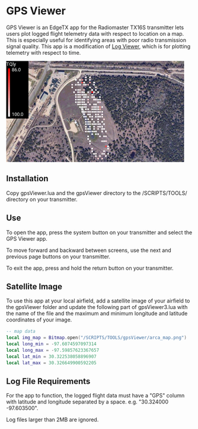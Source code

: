 # GPS Viewer

GPS Viewer is an EdgeTX app for the Radiomaster TX16S transmitter lets users plot logged flight telemetry data with respect to location on a map.  This is especially useful for identifying areas with poor radio transmission signal quality.  This app is a modification of [Log Viewer](https://github.com/offer-shmuely/edgetx-x10-scripts/wiki/LogViewer), which is for plotting telemetry with respect to time.

![screenshot](images/screenshot.png)

## Installation

Copy gpsViewer.lua and the gpsViewer directory to the /SCRIPTS/TOOLS/ directory on your transmitter.

## Use

To open the app, press the system button on your transmitter and select the GPS Viewer app.

To move forward and backward between screens, use the next and previous page buttons on your transmitter.

To exit the app, press and hold the return button on your transmitter.

## Satellite Image

To use this app at your local airfield, add a satellite image of your airfield to the gpsViewer folder and update the following part of gpsViewer3.lua with the name of the file and the maximum and minimum longitude and latitude coordinates of your image.

```lua
-- map data
local img_map = Bitmap.open("/SCRIPTS/TOOLS/gpsViewer/arca_map.png")
local long_min = -97.6074597097314
local long_max = -97.59857623367657
local lat_min = 30.322538058896907
local lat_max = 30.326649900592205
```

## Log File Requirements

For the app to function, the logged flight data must have a "GPS" column with latitude and longitude separated by a space.  e.g. "30.324000 -97.603500".

Log files larger than 2MB are ignored.